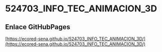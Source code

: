# **524703_INFO_TEC_ANIMACION_3D**

## **Enlace GitHubPages**

[https://ecored-sena.github.io/524703_INFO_TEC_ANIMACION_3D/](https://ecored-sena.github.io/524703_INFO_TEC_ANIMACION_3D/)

#
